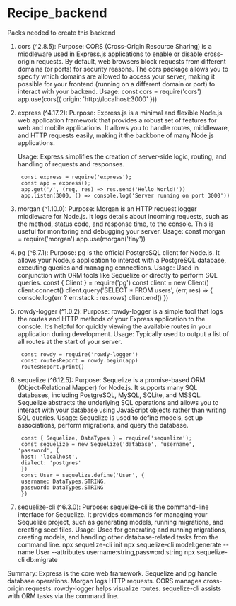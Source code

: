 # Recipe_backend
Packs needed to create this backend

1. cors (^2.8.5):
    Purpose: CORS (Cross-Origin Resource Sharing) is a middleware used in Express.js applications to enable or disable cross-origin requests. By default, web browsers block requests from different domains (or ports) for security reasons. The cors package allows you to specify which domains are allowed to access your server, making it possible for your frontend (running on a different domain or port) to interact with your backend.
    Usage:
        const cors = require('cors')
        app.use(cors({ origin: 'http://localhost:3000' }))
        


2. express (^4.17.2):
    Purpose: Express.js is a minimal and flexible Node.js web application framework that provides a robust set of features for web and mobile applications. It allows you to handle routes, middleware, and HTTP requests easily, making it the backbone of many Node.js applications.

    Usage: Express simplifies the creation of server-side logic, routing, and handling of requests and responses.

        const express = require('express');
        const app = express();
        app.get('/', (req, res) => res.send('Hello World!'))
        app.listen(3000, () => console.log('Server running on port 3000'))



3. morgan (^1.10.0):
    Purpose: Morgan is an HTTP request logger middleware for Node.js. It logs details about incoming requests, such as the method, status code, and response time, to the console. This is useful for monitoring and debugging your server.
    Usage:
        const morgan = require('morgan')
        app.use(morgan('tiny'))



4. pg (^8.7.1):
    Purpose: pg is the official PostgreSQL client for Node.js. It allows your Node.js application to interact with a PostgreSQL database, executing queries and managing connections.
    Usage: Used in conjunction with ORM tools like Sequelize or directly to perform SQL queries.
        const { Client } = require('pg')
        const client = new Client()
        client.connect()
        client.query('SELECT * FROM users', (err, res) => {
        console.log(err ? err.stack : res.rows)
        client.end()
        })



5. rowdy-logger (^1.0.2):
    Purpose: rowdy-logger is a simple tool that logs the routes and HTTP methods of your Express application to the console. It’s helpful for quickly viewing the available routes in your application during development.
    Usage: Typically used to output a list of all routes at the start of your server.

        const rowdy = require('rowdy-logger')
        const routesReport = rowdy.begin(app)
        routesReport.print()



6. sequelize (^6.12.5):
    Purpose: Sequelize is a promise-based ORM (Object-Relational Mapper) for Node.js. It supports many SQL databases, including PostgreSQL, MySQL, SQLite, and MSSQL. Sequelize abstracts the underlying SQL operations and allows you to interact with your database using JavaScript objects rather than writing SQL queries.
    Usage: Sequelize is used to define models, set up associations, perform migrations, and query the database.

        const { Sequelize, DataTypes } = require('sequelize');
        const sequelize = new Sequelize('database', 'username', 'password', {
        host: 'localhost',
        dialect: 'postgres'
        })
        const User = sequelize.define('User', {
        username: DataTypes.STRING,
        password: DataTypes.STRING
        })



7. sequelize-cli (^6.3.0):
    Purpose: sequelize-cli is the command-line interface for Sequelize. It provides commands for managing your Sequelize project, such as generating models, running migrations, and creating seed files.
    Usage: Used for generating and running migrations, creating models, and handling other database-related tasks from the command line.
        npx sequelize-cli init
        npx sequelize-cli model:generate --name User --attributes username:string,password:string
        npx sequelize-cli db:migrate



Summary:
Express is the core web framework.
Sequelize and pg handle database operations.
Morgan logs HTTP requests.
CORS manages cross-origin requests.
rowdy-logger helps visualize routes.
sequelize-cli assists with ORM tasks via the command line.